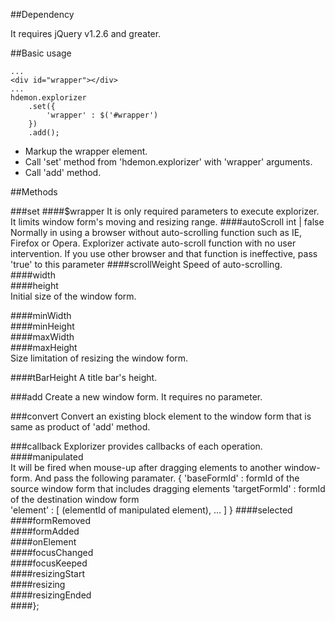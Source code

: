 ﻿##Dependency

It requires jQuery v1.2.6 and greater.

##Basic usage
~~~~
...
<div id="wrapper"></div>
...
hdemon.explorizer
    .set({
        'wrapper' : $('#wrapper')
    })
    .add();
~~~~
+ Markup the wrapper element.
+ Call 'set' method from 'hdemon.explorizer' with 'wrapper' arguments.
+ Call 'add' method.

##Methods

###set
####$wrapper
 It is only required parameters to execute explorizer. It limits window form's moving and resizing range. 
####autoScroll
int | false
 Normally in using a browser without auto-scrolling function such as IE, Firefox or Opera. Explorizer activate auto-scroll function with no user intervention.
 If you use other browser and that function is ineffective, pass 'true' to this parameter 
####scrollWeight 
 Speed of auto-scrolling.
####width         
####height        
 Initial size of the window form.

####minWidth      
####minHeight     
####maxWidth      
####maxHeight     
 Size limitation of resizing the window form.

####tBarHeight
 A title bar's height.

###add
 Create a new window form. It requires no parameter.
 
###convert
 Convert an existing block element to the window form that is same as product of 'add' method.

###callback
 Explorizer provides callbacks of each operation.
####manipulated     
 It will be fired when mouse-up after dragging elements to another window-form. And pass the following paramater.
 {
    'baseFormId'    : formId of the source window form that includes dragging elements
    'targetFormId'  : formId of the destination window form    
    'element'       : [ (elementId of manipulated element), ... ]
 }
####selected        
####formRemoved     
####formAdded       
####onElement       
####focusChanged    
####focusKeeped     
####resizingStart   
####resizing        
####resizingEnded   
####};
